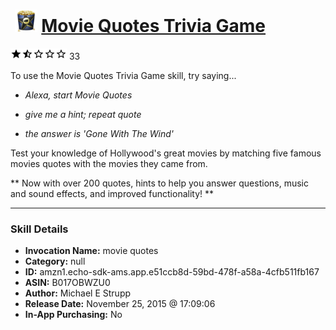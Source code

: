 # &nbsp;<img src="skill_icon" alt="Movie Quotes Trivia Game icon" width="36"> [Movie Quotes Trivia Game](http://alexa.amazon.com/#skills/amzn1.echo-sdk-ams.app.e51ccb8d-59bd-478f-a58a-4cfb511fb167)
![1.9 stars](../../images/ic_star_black_18dp_1x.png)![1.9 stars](../../images/ic_star_half_black_18dp_1x.png)![1.9 stars](../../images/ic_star_border_black_18dp_1x.png)![1.9 stars](../../images/ic_star_border_black_18dp_1x.png)![1.9 stars](../../images/ic_star_border_black_18dp_1x.png) 33

To use the Movie Quotes Trivia Game skill, try saying...

* *Alexa, start Movie Quotes*

* *give me a hint; repeat quote*

* *the answer is 'Gone With The Wind'*

Test your knowledge of Hollywood's great movies by matching five famous movies quotes with the movies they came from. 

** Now with over 200 quotes, hints to help you answer questions, music and sound effects, and improved functionality! **

***

### Skill Details

* **Invocation Name:** movie quotes
* **Category:** null
* **ID:** amzn1.echo-sdk-ams.app.e51ccb8d-59bd-478f-a58a-4cfb511fb167
* **ASIN:** B017OBWZU0
* **Author:** Michael E Strupp
* **Release Date:** November 25, 2015 @ 17:09:06
* **In-App Purchasing:** No

